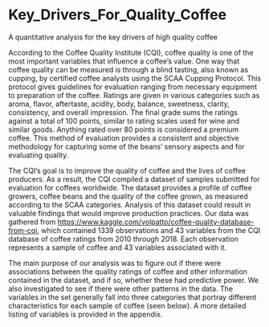 # Key_Drivers_For_Quality_Coffee
A quantitative analysis for the key drivers of high quality coffee

According to the Coffee Quality Institute (CQI), coffee quality is one of the most important variables that influence a coffee’s value.
One way that coffee quality can be measured is through a blind tasting, also known as cupping, by certified coffee analysts using the
SCAA Cupping Protocol. This protocol gives guidelines for evaluation ranging from necessary equipment to preparation of the coffee.
Ratings are given in various categories such as aroma, flavor, aftertaste, acidity, body, balance, sweetness, clarity, consistency, and
overall impression. The final grade sums the ratings against a total of 100 points, similar to rating scales used for wine and similar
goods. Anything rated over 80 points is considered a premium coffee. This method of evaluation provides a consistent and objective
methodology for capturing some of the beans’ sensory aspects and for evaluating quality.

The CQI’s goal is to improve the quality of coffee and the lives of coffee producers. As a result, the CQI compiled a dataset of samples
submitted for evaluation for coffees worldwide. The dataset provides a profile of coffee growers, coffee beans and the quality of the
coffee grown, as measured according to the SCAA categories. Analysis of this dataset could result in valuable findings that would
improve production practices. Our data was gathered from https://www.kaggle.com/volpatto/coffee-quality-database-from-cqi,
which contained 1339 observations and 43 variables from the CQI database of coffee ratings from 2010 through 2018. Each
observation represents a sample of coffee and 43 variables associated with it.

The main purpose of our analysis was to figure out if there were associations between the quality ratings of coffee and other
information contained in the dataset, and if so, whether these had predictive power. We also investigated to see if there were other
patterns in the data. The variables in the set generally fall into three categories that portray different characteristics for each sample
of coffee (seen below). A more detailed listing of variables is provided in the appendix.
